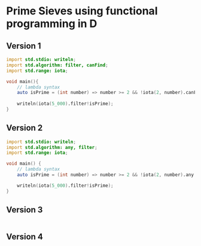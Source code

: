 # Prime Sieves using functional programming in D

## Version 1

```d
import std.stdio: writeln;
import std.algorithm: filter, canFind;
import std.range: iota;

void main(){
    // lambda syntax
	auto isPrime = (int number) => number >= 2 && !iota(2, number).canFind!(x => (number % x) == 0);
	
    writeln(iota(5_000).filter!isPrime);
}
```
## Version 2

```d
import std.stdio: writeln;
import std.algorithm: any, filter;
import std.range: iota;

void main() {
    // lambda syntax
    auto isPrime = (int number) => number >= 2 && !iota(2, number).any!(x => (number % x) == 0);

    writeln(iota(5_000).filter!isPrime);
}
```
## Version 3

```d

```
## Version 4

```d

```


